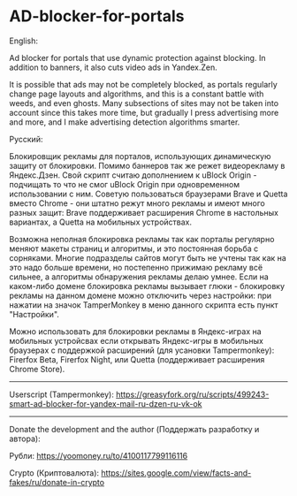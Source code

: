 # AD-blocker-for-portals
English:

Ad blocker for portals that use dynamic protection against blocking. In addition to banners, it also cuts video ads in Yandex.Zen.

It is possible that ads may not be completely blocked, as portals regularly change page layouts and algorithms, and this is a constant battle with weeds, and even ghosts. Many subsections of sites may not be taken into account since this takes more time, but gradually I press advertising more and more, and I make advertising detection algorithms smarter.

Русский:

Блокировщик рекламы для порталов, использующих динамическую защиту от блокировки. Помимо баннеров так же режет видеорекламу в Яндекс.Дзен. Свой скрипт считаю дополнением к uBlock Origin - подчищать то что не смог uBlock Origin при одновременном использовании с ним. Советую пользоваться браузерами Brave и Quetta вместо Chrome - они штатно режут много рекламы и имеют много разных защит: Brave поддерживает расширения Chrome в настольных вариантах, а Quetta на мобильных устройствах.

Возможна неполная блокировка рекламы так как порталы регулярно меняют макеты страниц и алгоритмы, и это постоянная борьба с сорняками. Многие подразделы сайтов могут быть не учтены так как на это надо больше времени, но постепенно прижимаю рекламу всё сильнее, а алгоритмы обнаружения рекламы делаю умнее. Если на каком-либо домене блокировка рекламы вызывает глюки - блокировку рекламы на данном домене можно отключить через настройки: при нажатии на значок TamperMonkey в меню данного скрипта есть пункт "Настройки".

Можно использовать для блокировки рекламы в Яндекс-играх на мобильных устройсвах если открывать Яндекс-игры в мобильных браузерах с поддержкой расширений (для усановки Tampermonkey): Firerfox Beta, Firerfox Night, или Quetta (поддерживает расширения Chrome Store).

************
Userscript (Tampermonkey):
https://greasyfork.org/ru/scripts/499243-smart-ad-blocker-for-yandex-mail-ru-dzen-ru-vk-ok 

************

Donate the development and the author (Поддержать разработку и автора):

Рубли:
https://yoomoney.ru/to/4100117799116116

Crypto (Криптовалюта):
https://sites.google.com/view/facts-and-fakes/ru/donate-in-crypto
